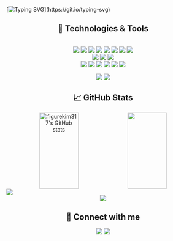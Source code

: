 [![Typing SVG](https://readme-typing-svg.demolab.com?font=Alkatra&weight=500&size=45&duration=3000&pause=3&color=6994CDEE&center=true&multiline=true&width=1000&height=120&lines=Hi+there!+I'm+Jongwan.;Nice+to+meet+you!)](https://git.io/typing-svg)

<div align="center">
  <h2>🔧 Technologies & Tools</h2>
</div>

<div align="center"> 
  <br/>

<img src="https://img.shields.io/badge/Python-3776AB?style=for-the-badge&logo=Python&logoColor=white">
<img src="https://img.shields.io/badge/C-00599C?style=for-the-badge&logo=C&logoColor=white">
<img src="https://img.shields.io/badge/C++-00599C?style=for-the-badge&logo=C%2B%2B&logoColor=white">
<img src="https://img.shields.io/badge/ROS-22314E?style=for-the-badge&logo=ros&logoColor=white">
<img src="https://img.shields.io/badge/ROS2-22314E?style=for-the-badge&logo=ros&logoColor=white">
<img src="https://img.shields.io/badge/JAVA-007396?style=for-the-badge&logo=Java&logoColor=white"> 
<img src="https://img.shields.io/badge/JavaScript-F7DF1E?style=for-the-badge&logo=JavaScript&logoColor=white"> 
<img src="https://img.shields.io/badge/OpenCV-5C3EE8?style=for-the-badge&logo=OpenCV&logoColor=white"> <br>
  
<img src="https://img.shields.io/badge/VS_Code-007ACC?style=for-the-badge&logo=VisualStudioCode&logoColor=white">
<img src="https://img.shields.io/badge/PyCharm-000000?style=for-the-badge&logo=PyCharm&logoColor=white">
<img src="https://img.shields.io/badge/Google_Coral-4285F4?style=for-the-badge&logo=Google&logoColor=white"> <br>

 <img src="https://img.shields.io/badge/aws-232F3E?style=for-the-badge&logo=Amazon aws&logoColor=white">
<img src="https://img.shields.io/badge/github-181717?style=for-the-badge&logo=github&logoColor=white">
<img src="https://img.shields.io/badge/git-F05032?style=for-the-badge&logo=git&logoColor=white">
<img src="https://img.shields.io/badge/Jira-0052CC?style=for-the-badge&logo=jira&logoColor=white">
<img src="https://img.shields.io/badge/Confluence-172B4D?style=for-the-badge&logo=confluence&logoColor=white">
<img src="https://img.shields.io/badge/Notion-000000?style=for-the-badge&logo=notion&logoColor=white">
   <br/>

![](https://img.shields.io/badge/OS-Linux-informational?style=flat&logo=linux&logoColor=white&color=2bbc8a)
![](https://img.shields.io/badge/OS-Windows-informational?style=flat&logo=windows&logoColor=white&color=2bbc8a) 

</div>
 
 
<div align="center">
  <h2> &#x1f4c8; GitHub Stats</h2>
</div>

<div align="center">
  <img align="center" src="https://github-readme-stats.vercel.app/api?username=figurekim317&show_icons=true&theme=tokyonight&bg_color=ffffff00" alt="figurekim317's GitHub stats" height="200" width="45%" />
  <img align="center" src="https://github-readme-stats.vercel.app/api/top-langs/?username=figurekim317&layout=compact&bg_color=ffffff00" height="200" width="45%" />
</div>


  <a href="https://github.com/figurekim317">
    <img align="center" src="https://github-readme-activity-graph.cyclic.app/graph?username=figurekim317&theme=light&height=300&width=400&bg_color=white&title_color=2f80ed&color=2f80ed&line=2f80ed&point=1074b8&custom_title=figurekim317's%20Contribution%20Graph&area=true&hide_border=true&font_color=2f80ed&font_weight=bold" />
  </a>
</div>


<div align="center">
  <a href="https://solved.ac/ggusg0317">
    <img src="http://mazassumnida.wtf/api/v2/generate_badge?boj=ggusg0317" />
  </a>
</div>


<div align="center">
  <h2> 🤝 Connect with me</h2>
</div>

<div align="center">
  <a href="https://www.linkedin.com/in/jongwan-kim-019712251/"><img src="https://img.shields.io/badge/LinkedIn--_.svg?style=social&logo=linkedin"/></a>
  <a href="https://github.com/figurekim317"><img src="https://img.shields.io/badge/GitHub--_.svg?style=social&logo=github"/></a>
</div>


